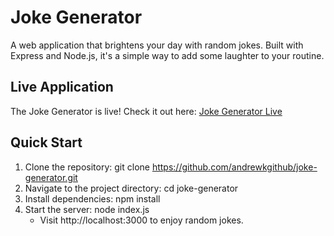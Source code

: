 # Joke Generator

A web application that brightens your day with random jokes. Built with Express and Node.js, it's a simple way to add some laughter to your routine.

## Live Application

The Joke Generator is live! Check it out here: [Joke Generator Live](https://joke-generator-1exq.onrender.com)

## Quick Start

1. Clone the repository: git clone https://github.com/andrewkgithub/joke-generator.git
2. Navigate to the project directory: cd joke-generator
3. Install dependencies: npm install
4. Start the server: node index.js
   - Visit http://localhost:3000 to enjoy random jokes.

